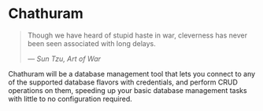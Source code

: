 # Chathuram

> Though we have heard of stupid haste in war, cleverness has never been seen associated with long delays.
>
> &mdash; <cite>Sun Tzu, Art of War</cite>

Chathuram will be a database management tool that lets you connect to any of the supported database flavors with credentials, and perform CRUD operations on them, speeding up your basic database management tasks with little to no configuration required.
